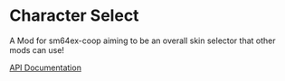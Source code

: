 # Character Select

 A Mod for sm64ex-coop aiming to be an overall skin selector that other mods can use!

 [API Documentation](https://github.com/SQUISHY6094/character-select-coop/blob/main/API-doc.md)
